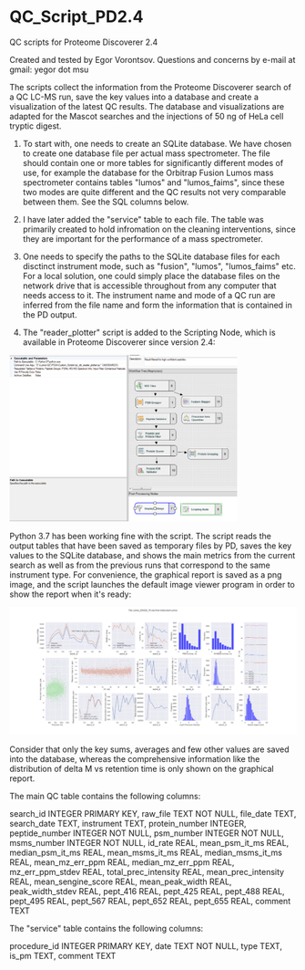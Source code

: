 # QC_Script_PD2.4
QC scripts for Proteome Discoverer 2.4

Created and tested by Egor Vorontsov. Questions and concerns by e-mail at gmail: yegor dot msu

The scripts collect the information from the Proteome Discoverer search of a QC LC-MS run, save the key values into a database and create a visualization of the latest QC results. The database and visualizations are adapted for the Mascot searches and the injections of 50 ng of HeLa cell tryptic digest.

1) To start with, one needs to create an SQLite database. We have chosen to create one database file per actual mass spectrometer. The file should contain one or more tables for significantly different modes of use, for example the database for the Orbitrap Fusion Lumos mass spectrometer contains tables "lumos" and "lumos_faims", since these two modes are quite different and the QC results not very comparable between them. See the SQL columns below.

2) I have later added the "service" table to each file. The table was primarily created to hold infromation on the cleaning interventions, since they are important for the performance of a mass spectrometer.

3) One needs to specify the paths to the SQLite database files for each disctinct instrument mode, such as "fusion", "lumos", "lumos_faims" etc. For a local solution, one could simply place the database files on the network drive that is accessible throughout from any computer that needs access to it. The instrument name and mode of a QC run are inferred from the file name and form the information that is contained in the PD output.

4) The "reader_plotter" script is added to the Scripting Node, which is available in Proteome Discoverer since version 2.4:

<img src="https://github.com/dev-ev/QC_Script_PD2.4/blob/master/Screenshot_PD2.4_QC_ConsensusWF.PNG" alt="drawing" width="400"/>

Python 3.7 has been working fine with the script. The script reads the output tables that have been saved as temporary files by PD, saves the key values to the SQLite database, and shows the main metrics from the current search as well as from the previous runs that correspond to the same instrument type. For convenience, the graphical report is saved as a png image, and the script launches the default image viewer program in order to show the report when it's ready:

<img src="https://github.com/dev-ev/QC_Script_PD2.4/blob/master/QC_graphical_report_example.png" alt="drawing" width="800"/>

Consider that only the key sums, averages and few other values are saved into the database, whereas the comprehensive information like the distribution of delta M vs retention time is only shown on the graphical report.

The main QC table contains the following columns:

search_id INTEGER PRIMARY KEY,
raw_file TEXT NOT NULL,
file_date TEXT,
search_date TEXT,
instrument TEXT,
protein_number INTEGER,
peptide_number INTEGER NOT NULL,
psm_number INTEGER NOT NULL,
msms_number INTEGER NOT NULL,
id_rate REAL,
mean_psm_it_ms REAL,
median_psm_it_ms REAL,
mean_msms_it_ms REAL,
median_msms_it_ms REAL,
mean_mz_err_ppm REAL,
median_mz_err_ppm REAL,
mz_err_ppm_stdev REAL,
total_prec_intensity REAL,
mean_prec_intensity REAL,
mean_sengine_score REAL,
mean_peak_width REAL,
peak_width_stdev REAL,
pept_416 REAL,
pept_425 REAL,
pept_488 REAL,
pept_495 REAL,
pept_567 REAL,
pept_652 REAL,
pept_655 REAL,
comment TEXT

The "service" table contains the following columns:

procedure_id INTEGER PRIMARY KEY,
date TEXT NOT NULL,
type TEXT,
is_pm TEXT,
comment TEXT
